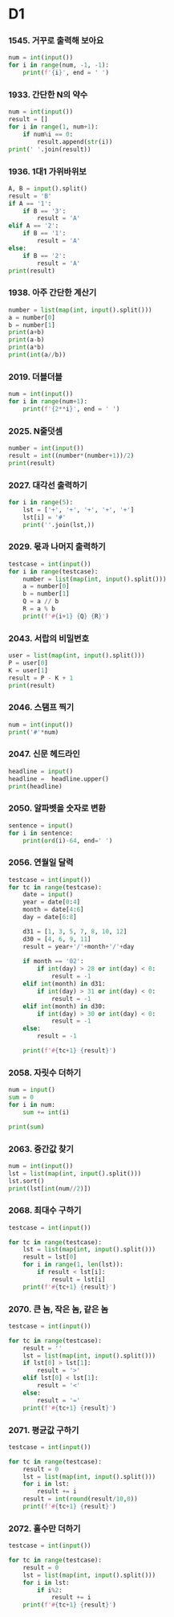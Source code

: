 # D1

### 1545. 거꾸로 출력해 보아요

```python
num = int(input())
for i in range(num, -1, -1):
    print(f'{i}', end = ' ')
```

### 1933. 간단한 N의 약수

```python
num = int(input())
result = []
for i in range(1, num+1):
    if num%i == 0:
        result.append(str(i))
print(' '.join(result))
```

### 1936. 1대1 가위바위보

```python
A, B = input().split()
result = 'B'
if A == '1':
    if B == '3':
        result = 'A'
elif A == '2':
    if B == '1':
        result = 'A'
else:
    if B == '2':
        result = 'A'
print(result)
```

### 1938. 아주 간단한 계산기

```python
number = list(map(int, input().split()))
a = number[0]
b = number[1]
print(a+b)
print(a-b)
print(a*b)
print(int(a//b))
```

### 2019. 더블더블

```python
num = int(input())
for i in range(num+1):
    print(f'{2**i}', end = ' ')
```

### 2025. N줄덧셈

```python
number = int(input())
result = int((number*(number+1))/2)
print(result)
```

### 2027. 대각선 출력하기

```python
for i in range(5):
    lst = ['+', '+', '+', '+', '+']
    lst[i] = '#'
    print(''.join(lst,))
```

### 2029. 몫과 나머지 출력하기

```python
testcase = int(input())
for i in range(testcase):
    number = list(map(int, input().split()))
    a = number[0]
    b = number[1]
    Q = a // b
    R = a % b
    print(f'#{i+1} {Q} {R}')
```

### 2043. 서랍의 비밀번호

```python
user = list(map(int, input().split()))
P = user[0]
K = user[1]
result = P - K + 1
print(result)
```

### 2046. 스탬프 찍기

```python
num = int(input())
print('#'*num)
```

### 2047. 신문 헤드라인

```python
headline = input()
headline =  headline.upper()
print(headline)
```

### 2050. 알파벳을 숫자로 변환

````python
sentence = input()
for i in sentence:
    print(ord(i)-64, end=' ')
````

### 2056. 연월일 달력

```python
testcase = int(input())
for tc in range(testcase):
    date = input()
    year = date[0:4]
    month = date[4:6]
    day = date[6:8]

    d31 = [1, 3, 5, 7, 8, 10, 12]
    d30 = [4, 6, 9, 11]
    result = year+'/'+month+'/'+day
    
    if month == '02':
        if int(day) > 28 or int(day) < 0:
            result = -1
    elif int(month) in d31:
        if int(day) > 31 or int(day) < 0:
            result = -1
    elif int(month) in d30:
        if int(day) > 30 or int(day) < 0:
            result = -1
    else:
        result = -1

    print(f'#{tc+1} {result}')
```

### 2058. 자릿수 더하기

```python
num = input()
sum = 0
for i in num:
    sum += int(i)

print(sum)
```

### 2063. 중간값 찾기

```python
num = int(input())
lst = list(map(int, input().split()))
lst.sort()
print(lst[int(num//2)])
```

### 2068. 최대수 구하기

```python
testcase = int(input())

for tc in range(testcase):
    lst = list(map(int, input().split()))
    result = lst[0]
    for i in range(1, len(lst)):
        if result < lst[i]:
            result = lst[i]
    print(f'#{tc+1} {result}')
```

### 2070. 큰 놈, 작은 놈, 같은 놈

```python
testcase = int(input())

for tc in range(testcase):
    result = ''
    lst = list(map(int, input().split()))
    if lst[0] > lst[1]:
        result = '>'
    elif lst[0] < lst[1]:
        result = '<'
    else:
        result = '='
    print(f'#{tc+1} {result}')
```

### 2071. 평균값 구하기

```python
testcase = int(input())

for tc in range(testcase):
    result = 0
    lst = list(map(int, input().split()))
    for i in lst:
        result += i
    result = int(round(result/10,0))
    print(f'#{tc+1} {result}')
```

### 2072. 홀수만 더하기

```python
testcase = int(input())

for tc in range(testcase):
    result = 0
    lst = list(map(int, input().split()))
    for i in lst:
        if i%2:
            result += i
    print(f'#{tc+1} {result}')
```



